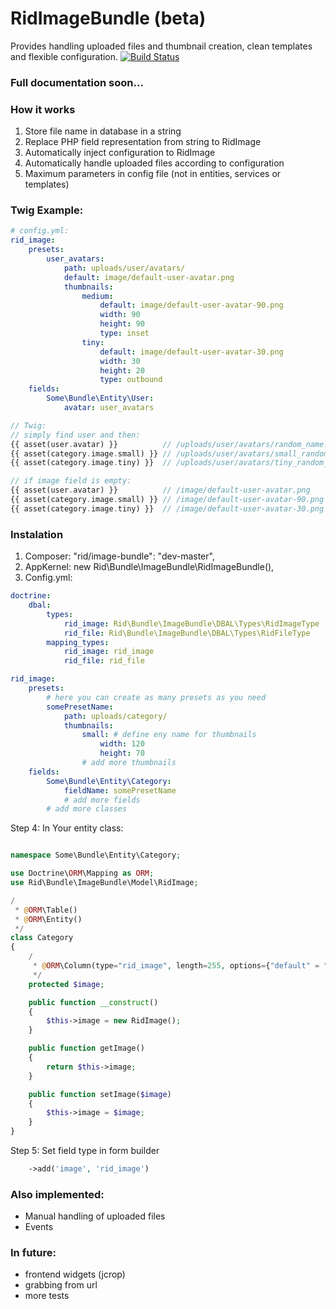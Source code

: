 RidImageBundle (beta)
==================================
Provides handling uploaded files and thumbnail creation, clean templates and flexible configuration.
[![Build Status](https://travis-ci.org/r1dd1ck777/image_bundle.png)](https://travis-ci.org/r1dd1ck777/image_bundle)

### Full documentation soon...

### How it works
1. Store file name in database in a string
2. Replace PHP field representation from string to RidImage
3. Automatically inject configuration to RidImage
4. Automatically handle uploaded files according to configuration
5. Maximum parameters in config file (not in entities, services or templates)

### Twig Example:
``` yaml
# config.yml:
rid_image:
    presets:
        user_avatars:
            path: uploads/user/avatars/
            default: image/default-user-avatar.png
            thumbnails:
                medium:
                    default: image/default-user-avatar-90.png
                    width: 90
                    height: 90
                    type: inset
                tiny:
                    default: image/default-user-avatar-30.png
                    width: 30
                    height: 20
                    type: outbound
    fields:
        Some\Bundle\Entity\User:
            avatar: user_avatars
```
``` php
// Twig:
// simply find user and then:
{{ asset(user.avatar) }}          // /uploads/user/avatars/random_name.jpg (full size)
{{ asset(category.image.small) }} // /uploads/user/avatars/small_random_name.jpg (90x90)
{{ asset(category.image.tiny) }}  // /uploads/user/avatars/tiny_random_name.jpg (30x20)

// if image field is empty:
{{ asset(user.avatar) }}          // /image/default-user-avatar.png
{{ asset(category.image.small) }} // /image/default-user-avatar-90.png
{{ asset(category.image.tiny) }}  // /image/default-user-avatar-30.png

```

### Instalation
1. Composer: "rid/image-bundle": "dev-master",
2. AppKernel: new Rid\Bundle\ImageBundle\RidImageBundle(),
3. Config.yml:

``` yaml
doctrine:
    dbal:
        types:
            rid_image: Rid\Bundle\ImageBundle\DBAL\Types\RidImageType
            rid_file: Rid\Bundle\ImageBundle\DBAL\Types\RidFileType
        mapping_types:
            rid_image: rid_image
            rid_file: rid_file

rid_image:
    presets:
        # here you can create as many presets as you need
        somePresetName:
            path: uploads/category/
            thumbnails:
                small: # define eny name for thumbnails
                    width: 120
                    height: 70
                # add more thumbnails
    fields:
        Some\Bundle\Entity\Category:
            fieldName: somePresetName
            # add more fields
        # add more classes
```
Step 4: In Your entity class:
``` php

namespace Some\Bundle\Entity\Category;

use Doctrine\ORM\Mapping as ORM;
use Rid\Bundle\ImageBundle\Model\RidImage;

/
 * @ORM\Table()
 * @ORM\Entity()
 */
class Category
{
    /
     * @ORM\Column(type="rid_image", length=255, options={"default" = ""})
     */
    protected $image;

    public function __construct()
    {
        $this->image = new RidImage();
    }

    public function getImage()
    {
        return $this->image;
    }

    public function setImage($image)
    {
        $this->image = $image;
    }
}

```
Step 5: Set field type in form builder
``` php
    ->add('image', 'rid_image')
```

### Also implemented:
- Manual handling of uploaded files
- Events

### In future:
- frontend widgets (jcrop)
- grabbing from url
- more tests